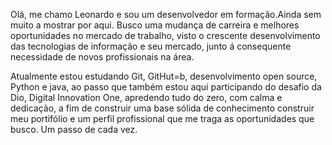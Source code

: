 Olá, me chamo Leonardo e sou um desenvolvedor em formação.Ainda sem muito a mostrar
por aqui.
Busco uma mudança de carreira e melhores oportunidades no mercado de trabalho,
visto o crescente desenvolvimento das tecnologias de informação e seu mercado,
junto á consequente necessidade de novos profissionais na área.

Atualmente estou estudando Git, GitHut=b, desenvolvimento open source, Python e java,
ao passo que também estou aqui participando do desafio da Dio, Digital Innovation One,
apredendo tudo do zero, com calma e dedicação, a fim de construir uma base sólida de
conhecimento construir meu portifólio e um perfil profissional que me traga as
oportunidades que busco. Um passo de cada vez.
